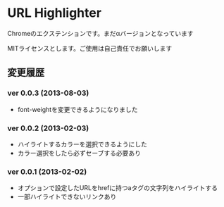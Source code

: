 # URL Highlighter

Chromeのエクステンションです。まだαバージョンとなっています



MITライセンスとします。ご使用は自己責任でお願いします

## 変更履歴
### ver 0.0.3 (2013-08-03)
* font-weightを変更できるようになりました

### ver 0.0.2 (2013-02-03)
* ハイライトするカラーを選択できるようにした
* カラー選択をしたら必ずセーブする必要あり

### ver 0.0.1 (2013-02-02)
* オプションで設定したURLをhrefに持つaタグの文字列をハイライトする
* 一部ハイライトできないリンクあり
